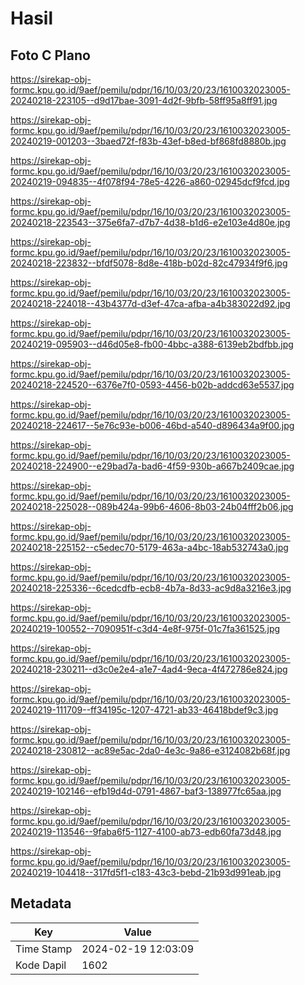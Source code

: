 # Hasil

## Foto C Plano

https://sirekap-obj-formc.kpu.go.id/9aef/pemilu/pdpr/16/10/03/20/23/1610032023005-20240218-223105--d9d17bae-3091-4d2f-9bfb-58ff95a8ff91.jpg

https://sirekap-obj-formc.kpu.go.id/9aef/pemilu/pdpr/16/10/03/20/23/1610032023005-20240219-001203--3baed72f-f83b-43ef-b8ed-bf868fd8880b.jpg

https://sirekap-obj-formc.kpu.go.id/9aef/pemilu/pdpr/16/10/03/20/23/1610032023005-20240219-094835--4f078f94-78e5-4226-a860-02945dcf9fcd.jpg

https://sirekap-obj-formc.kpu.go.id/9aef/pemilu/pdpr/16/10/03/20/23/1610032023005-20240218-223543--375e6fa7-d7b7-4d38-b1d6-e2e103e4d80e.jpg

https://sirekap-obj-formc.kpu.go.id/9aef/pemilu/pdpr/16/10/03/20/23/1610032023005-20240218-223832--bfdf5078-8d8e-418b-b02d-82c47934f9f6.jpg

https://sirekap-obj-formc.kpu.go.id/9aef/pemilu/pdpr/16/10/03/20/23/1610032023005-20240218-224018--43b4377d-d3ef-47ca-afba-a4b383022d92.jpg

https://sirekap-obj-formc.kpu.go.id/9aef/pemilu/pdpr/16/10/03/20/23/1610032023005-20240219-095903--d46d05e8-fb00-4bbc-a388-6139eb2bdfbb.jpg

https://sirekap-obj-formc.kpu.go.id/9aef/pemilu/pdpr/16/10/03/20/23/1610032023005-20240218-224520--6376e7f0-0593-4456-b02b-addcd63e5537.jpg

https://sirekap-obj-formc.kpu.go.id/9aef/pemilu/pdpr/16/10/03/20/23/1610032023005-20240218-224617--5e76c93e-b006-46bd-a540-d896434a9f00.jpg

https://sirekap-obj-formc.kpu.go.id/9aef/pemilu/pdpr/16/10/03/20/23/1610032023005-20240218-224900--e29bad7a-bad6-4f59-930b-a667b2409cae.jpg

https://sirekap-obj-formc.kpu.go.id/9aef/pemilu/pdpr/16/10/03/20/23/1610032023005-20240218-225028--089b424a-99b6-4606-8b03-24b04fff2b06.jpg

https://sirekap-obj-formc.kpu.go.id/9aef/pemilu/pdpr/16/10/03/20/23/1610032023005-20240218-225152--c5edec70-5179-463a-a4bc-18ab532743a0.jpg

https://sirekap-obj-formc.kpu.go.id/9aef/pemilu/pdpr/16/10/03/20/23/1610032023005-20240218-225336--6cedcdfb-ecb8-4b7a-8d33-ac9d8a3216e3.jpg

https://sirekap-obj-formc.kpu.go.id/9aef/pemilu/pdpr/16/10/03/20/23/1610032023005-20240219-100552--7090951f-c3d4-4e8f-975f-01c7fa361525.jpg

https://sirekap-obj-formc.kpu.go.id/9aef/pemilu/pdpr/16/10/03/20/23/1610032023005-20240218-230211--d3c0e2e4-a1e7-4ad4-9eca-4f472786e824.jpg

https://sirekap-obj-formc.kpu.go.id/9aef/pemilu/pdpr/16/10/03/20/23/1610032023005-20240219-111709--ff34195c-1207-4721-ab33-46418bdef9c3.jpg

https://sirekap-obj-formc.kpu.go.id/9aef/pemilu/pdpr/16/10/03/20/23/1610032023005-20240218-230812--ac89e5ac-2da0-4e3c-9a86-e3124082b68f.jpg

https://sirekap-obj-formc.kpu.go.id/9aef/pemilu/pdpr/16/10/03/20/23/1610032023005-20240219-102146--efb19d4d-0791-4867-baf3-138977fc65aa.jpg

https://sirekap-obj-formc.kpu.go.id/9aef/pemilu/pdpr/16/10/03/20/23/1610032023005-20240219-113546--9faba6f5-1127-4100-ab73-edb60fa73d48.jpg

https://sirekap-obj-formc.kpu.go.id/9aef/pemilu/pdpr/16/10/03/20/23/1610032023005-20240219-104418--317fd5f1-c183-43c3-bebd-21b93d991eab.jpg


## Metadata

| Key        | Value               |
| ---------- | ------------------- |
| Time Stamp | 2024-02-19 12:03:09 |
| Kode Dapil | 1602                |



